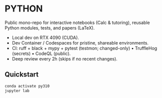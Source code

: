 # PYTHON

Public mono-repo for interactive notebooks (Calc & tutoring), reusable Python modules, tests, and papers (LaTeX).

- Local dev on RTX 4090 (CUDA).
- Dev Container / Codespaces for pristine, shareable environments.
- CI: ruff + black + mypy + pytest (testmon; changed-only) • TruffleHog (secrets) • CodeQL (public).
- Deep review every 2h (skips if no recent changes).

## Quickstart
```bash
conda activate py310
jupyter lab
